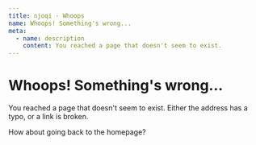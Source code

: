 ```yaml
---
title: njoqi · Whoops
name: Whoops! Something's wrong...
meta:
  - name: description
    content: You reached a page that doesn't seem to exist.
---
```


# Whoops! Something's wrong...

You reached a page that doesn't seem to exist. Either the address has a typo, or a link is broken.

How about <router-link to="/">going back to the homepage</router-link>?